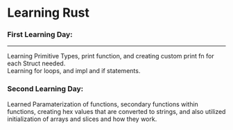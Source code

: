 # Learning Rust <strr>

### First Learning Day: 
-----------------------------------------------------------------------------
Learning Primitive Types, print function, and creating custom print fn for each Struct needed. 
<br>
Learning for loops, and impl and if statements.

### Second Learning Day:
Learned Paramaterization of functions, secondary functions within functions, creating hex values that are converted to strings, and also utilized initialization of arrays and slices and how they work.